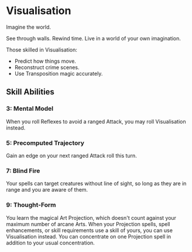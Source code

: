 # Visualisation

Imagine the world.

See through walls. Rewind time. Live in a world of your own imagination.

Those skilled in Visualisation:

- Predict how things move.
- Reconstruct crime scenes.
- Use Transposition magic accurately.

## Skill Abilities

### 3: Mental Model

<AbilityCard
speed="enhancement"
title="Mental Model"
subtitle="Enhancement">
When you roll Reflexes to avoid a ranged Attack, you may roll Visualisation instead.
</AbilityCard>

### 5: Precomputed Trajectory

<AbilityCard
speed="action"
title="Precomputed Trajectory"
subtitle="Mundane ability">
Gain an edge on your next ranged Attack roll this turn.
</AbilityCard>

### 7: Blind Fire

<AbilityCard
speed="enhancement"
title="Blind Fire"
subtitle="Enhancement">
Your spells can target creatures without line of sight, so long as they are in range and you are aware of them.
</AbilityCard>

### 9: Thought-Form

<AbilityCard
speed="enhancement"
title="Thought-Form"
subtitle="Enhancement">
You learn the magical Art Projection, which doesn't count against your maximum number of arcane Arts. When your Projection spells, spell enhancements, or skill requirements use a skill of yours, you can use Visualisation instead. You can concentrate on one Projection spell in addition to your usual concentration.
</AbilityCard>
